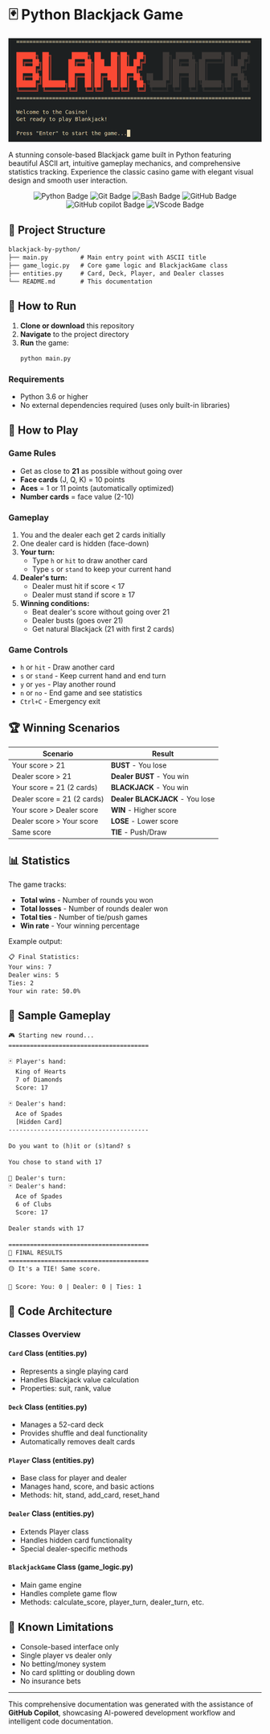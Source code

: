 # 🃏 Python Blackjack Game

![Blackjack logo](./image/image.png)

A stunning console-based Blackjack game built in Python featuring beautiful ASCII art, intuitive gameplay mechanics, and comprehensive statistics tracking. Experience the classic casino game with elegant visual design and smooth user interaction.

<section align="center">
   <span>
      <img alt="Python Badge" src="https://img.shields.io/badge/python-transparent?style=for-the-badge&logo=python&logoColor=fff&color=4584b6">
   </span>
   <span>
      <img alt="Git Badge" src="https://img.shields.io/badge/git-transparent?style=for-the-badge&logo=git&logoColor=fff&color=F1502F">
    </span>
   <span>
      <img alt="Bash Badge" src="https://img.shields.io/badge/bash-transparent?style=for-the-badge&logo=gnu%20bash&logoColor=fff&color=3e3b3b">
    </span>
    <span>
        <img alt="GitHub Badge" src="https://img.shields.io/badge/github-transparent?style=for-the-badge&logo=github&logoColor=fff&color=%23181717">
    </span>
    <span>
      <img alt="GitHub copilot Badge" src="https://img.shields.io/badge/github%20copilot-transparent?style=for-the-badge&logo=githubcopilot&logoColor=fff&color=%23181717">
    </span>
    <span>
      <img alt="VScode Badge" src="https://img.shields.io/badge/vscode-transparent?style=for-the-badge&logo=vscode&labelColor=fff&color=0078d7">
    </span>
</section>

## 📁 Project Structure

```
blackjack-by-python/
├── main.py         # Main entry point with ASCII title
├── game_logic.py   # Core game logic and BlackjackGame class
├── entities.py     # Card, Deck, Player, and Dealer classes
└── README.md       # This documentation
```

## 🚀 How to Run

1. **Clone or download** this repository
2. **Navigate** to the project directory
3. **Run** the game:
   ```bash
   python main.py
   ```

### Requirements
- Python 3.6 or higher
- No external dependencies required (uses only built-in libraries)

## 🎯 How to Play

### Game Rules
- Get as close to **21** as possible without going over
- **Face cards** (J, Q, K) = 10 points
- **Aces** = 1 or 11 points (automatically optimized)
- **Number cards** = face value (2-10)

### Gameplay
1. You and the dealer each get 2 cards initially
2. One dealer card is hidden (face-down)
3. **Your turn:**
   - Type `h` or `hit` to draw another card
   - Type `s` or `stand` to keep your current hand
4. **Dealer's turn:**
   - Dealer must hit if score < 17
   - Dealer must stand if score ≥ 17
5. **Winning conditions:**
   - Beat dealer's score without going over 21
   - Dealer busts (goes over 21)
   - Get natural Blackjack (21 with first 2 cards)

### Game Controls
- `h` or `hit` - Draw another card
- `s` or `stand` - Keep current hand and end turn
- `y` or `yes` - Play another round
- `n` or `no` - End game and see statistics
- `Ctrl+C` - Emergency exit

## 🏆 Winning Scenarios

| Scenario                    | Result                          |
| --------------------------- | ------------------------------- |
| Your score > 21             | **BUST** - You lose             |
| Dealer score > 21           | **Dealer BUST** - You win       |
| Your score = 21 (2 cards)   | **BLACKJACK** - You win         |
| Dealer score = 21 (2 cards) | **Dealer BLACKJACK** - You lose |
| Your score > Dealer score   | **WIN** - Higher score          |
| Dealer score > Your score   | **LOSE** - Lower score          |
| Same score                  | **TIE** - Push/Draw             |

## 📊 Statistics

The game tracks:
- **Total wins** - Number of rounds you won
- **Total losses** - Number of rounds dealer won  
- **Total ties** - Number of tie/push games
- **Win rate** - Your winning percentage

Example output:
```
📋 Final Statistics:
Your wins: 7
Dealer wins: 5
Ties: 2
Your win rate: 50.0%
```

## 🎨 Sample Gameplay

```
🎮 Starting new round...
=======================================

🃏 Player's hand:
  King of Hearts
  7 of Diamonds
  Score: 17

🃏 Dealer's hand:
  Ace of Spades
  [Hidden Card]
---------------------------------------

Do you want to (h)it or (s)tand? s

You chose to stand with 17

🤖 Dealer's turn:
🃏 Dealer's hand:
  Ace of Spades
  6 of Clubs
  Score: 17

Dealer stands with 17

=======================================
🎯 FINAL RESULTS
=======================================
🟡 It's a TIE! Same score.

🏅 Score: You: 0 | Dealer: 0 | Ties: 1
```

## 🔧 Code Architecture

### Classes Overview

#### `Card` Class (entities.py)
- Represents a single playing card
- Handles Blackjack value calculation
- Properties: suit, rank, value

#### `Deck` Class (entities.py)
- Manages a 52-card deck
- Provides shuffle and deal functionality
- Automatically removes dealt cards

#### `Player` Class (entities.py)
- Base class for player and dealer
- Manages hand, score, and basic actions
- Methods: hit, stand, add_card, reset_hand

#### `Dealer` Class (entities.py)
- Extends Player class
- Handles hidden card functionality
- Special dealer-specific methods

#### `BlackjackGame` Class (game_logic.py)
- Main game engine
- Handles complete game flow
- Methods: calculate_score, player_turn, dealer_turn, etc.

## 🚫 Known Limitations

- Console-based interface only
- Single player vs dealer only
- No betting/money system
- No card splitting or doubling down
- No insurance bets

---

This comprehensive documentation was generated with the assistance of **GitHub Copilot**, showcasing AI-powered development workflow and intelligent code documentation.